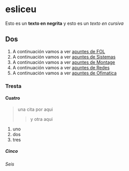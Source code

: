 # esliceu
Esto es un **texto en negrita** y esto es un *texto en cursiva*
## Dos
1. A continuación vamos a ver [apuntes de FOL](/FOL/)
2. A continuación vamos a ver [apuntes de Sistemas](/sistemas/)
3. A continuación vamos a ver [apuntes de Montage](/montage/)
4. A continuación vamos a ver [apuntes de Redes](/redes/)
5. A continuación vamos a ver [apuntes de Ofimatica](/ofimatica/)
### Tresta
#### Cuatro
>una cita por aqui 
>> y otra aqui 
1. uno
2. dos
3. tres
##### Cinco

###### Seis